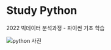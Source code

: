 # Study Python
2022 빅데이터 분석과정 - 파이썬 기초 학습

![python 사진](https://commons.wikimedia.org/wiki/File:Python_logo_and_wordmark.svg)

